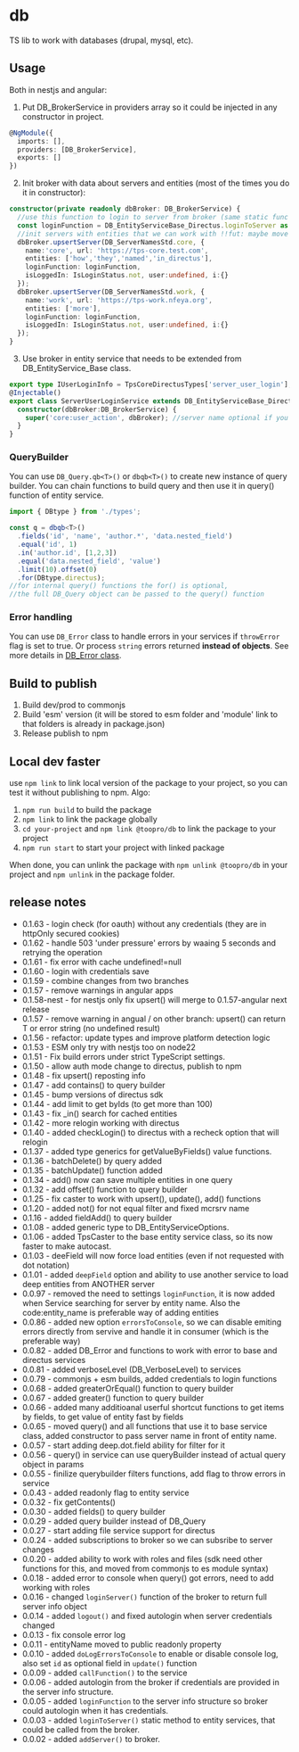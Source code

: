 # db

TS lib to work with databases (drupal, mysql, etc).

## Usage

Both in nestjs and angular:
1. Put DB_BrokerService in providers array so it could be injected in any constructor in project.
```typescript
@NgModule({
  imports: [],
  providers: [DB_BrokerService],
  exports: []
})
```
2. Init broker with data about servers and entities (most of the times you do it in constructor):
```typescript
constructor(private readonly dbBroker: DB_BrokerService) {
  //use this function to login to server from broker (same static func for all servers because they all use same Directus implementation
  const loginFunction = DB_EntityServiceBase_Directus.loginToServer as (srv?:DB_ServerInfo) => Promise<IsLoginStatus>;
  //init servers with entities that we can work with !!fut: maybe move this data to tps_core server
  dbBroker.upsertServer(DB_ServerNamesStd.core, {
    name:'core', url: 'https://tps-core.test.com',
    entities: ['how','they','named','in_directus'],
    loginFunction: loginFunction,
    isLoggedIn: IsLoginStatus.not, user:undefined, i:{}
  });
  dbBroker.upsertServer(DB_ServerNamesStd.work, {
    name:'work', url: 'https://tps-work.nfeya.org',
    entities: ['more'],
    loginFunction: loginFunction,
    isLoggedIn: IsLoginStatus.not, user:undefined, i:{}
  });
}
```
3. Use broker in entity service that needs to be extended from DB_EntityService_Base class.
```typescript
export type IUserLoginInfo = TpsCoreDirectusTypes['server_user_login'];
@Injectable()
export class ServerUserLoginService extends DB_EntityServiceBase_Directus<IUserLoginInfo> {
  constructor(dbBroker:DB_BrokerService) {
    super('core:user_action', dbBroker); //server name optional if you init dbBroker with entity names
  }
}
```

### QueryBuilder
You can use `DB_Query.qb<T>()` or `dbqb<T>()` to create new instance of query builder.
You can chain functions to build query and then use it in query() function of entity service.

```typescript
import { DBtype } from './types';

const q = dbqb<T>()
  .fields('id', 'name', 'author.*', 'data.nested_field')
  .equal('id', 1)
  .in('author.id', [1,2,3])
  .equal('data.nested_field', 'value')
  .limit(10).offset(0)
  .for(DBtype.directus);
//for internal query() functions the for() is optional,
//the full DB_Query object can be passed to the query() function
```

### Error handling
You can use `DB_Error` class to handle errors in your services if `throwError` flag is set to true.
Or process `string` errors returned __instead of objects__. See more details in [DB_Error class](src/lib/types/db.error.ts).

## Build to publish

1. Build dev/prod to commonjs
2. Build 'esm' version (it will be stored to esm folder and 'module' link to that folders is already in package.json)
3. Release publish to npm

## Local dev faster
use `npm link` to link local version of the package to your project, 
so you can test it without publishing to npm.
Algo:
1. `npm run build` to build the package
2. `npm link` to link the package globally
3. `cd your-project` and `npm link @toopro/db` to link the package to your project
4. `npm run start` to start your project with linked package

When done, you can unlink the package with `npm unlink @toopro/db`
in your project and `npm unlink` in the package folder.


## release notes
- 0.1.63 - login check (for oauth) without any credentials (they are in httpOnly secured cookies)
- 0.1.62 - handle 503 'under pressure' errors by waaing 5 seconds and retrying the operation
- 0.1.61 - fix error with cache undefined!=null
- 0.1.60 - login with credentials save
- 0.1.59 - combine changes from two branches
- 0.1.57 - remove warnings in angular apps
- 0.1.58-nest - for nestjs only fix upsert() will merge to 0.1.57-angular next release
- 0.1.57 - remove warning in angual / on other branch: upsert() can return T or error string (no undefined result)
- 0.1.56 - refactor: update types and improve platform detection logic
- 0.1.53 - ESM only try with nestjs too on node22
- 0.1.51 - Fix build errors under strict TypeScript settings.
- 0.1.50 - allow auth mode change to directus, publish to npm
- 0.1.48 - fix upsert() reposting info
- 0.1.47 - add contains() to query builder
- 0.1.45 - bump versions of directus sdk
- 0.1.44 - add limit to get byIds (to get more than 100)
- 0.1.43 - fix _in() search for cached entities
- 0.1.42 - more relogin working with directus
- 0.1.40 - added checkLogin() to directus with a recheck option that will relogin
- 0.1.37 - added type generics for getValueByFields() value functions.
- 0.1.36 - batchDelete() by query added
- 0.1.35 - batchUpdate() function added
- 0.1.34 - add() now can save multiple entities in one query
- 0.1.32 - add offset() function to query builder
- 0.1.25 - fix caster to work with upsert(), update(), add() functions
- 0.1.20 - added not() for not equal filter and fixed mcrsrv name
- 0.1.16 - added fieldAdd() to query builder
- 0.1.08 - added generic type to DB_EntityServiceOptions.
- 0.1.06 - added TpsCaster to the base entity service class, so its now faster to make autocast.
- 0.1.03 - deeField will now force load entities (even if not requested with dot notation)
- 0.1.01 - added `deepField` option and ability to use another service to load deep entities from ANOTHER server
- 0.0.97 - removed the need to settings `loginFunction`, it is now added when Service searching for server by entity name. Also the code:entity_name is preferable way of adding entities
- 0.0.86 - added new option `errorsToConsole`, so we can disable emiting errors directly from servive and handle it in consumer (which is the preferable way)
- 0.0.82 - added DB_Error and functions to work with error to base and directus services
- 0.0.81 - added verboseLevel (DB_VerboseLevel) to services
- 0.0.79 - commonjs + esm builds, added credentials to login functions
- 0.0.68 - added greaterOrEqual() function to query builder
- 0.0.67 - added greater() function to query builder
- 0.0.66 - added many additioanal userful shortcut functions to get items by fields, to get value of entity fast by fields
- 0.0.65 - moved query() and all functions that use it to base service class, added constructor to pass server name in front of entity name.
- 0.0.57 - start adding deep.dot.field ability for filter for it
- 0.0.56 - query() in service can use queryBuilder instead of actual query object in params
- 0.0.55 - finilize querybuilder filters functions, add flag to throw errors in service
- 0.0.43 - added readonly flag to entity service
- 0.0.32 - fix getContents()
- 0.0.30 - added fields() to query builder
- 0.0.29 - added query builder instead of DB_Query
- 0.0.27 - start adding file service support for directus
- 0.0.24 - added subscriptions to broker so we can subsribe to server changes
- 0.0.20 - added ability to work with roles and files (sdk need other functions for this, and moved from commonjs to es module syntax)
- 0.0.18 - added error to console when query() got errors, need to add working with roles
- 0.0.16 - changed `loginServer()` function of the broker to return full server info object
- 0.0.14 - added `logout()` and fixed autologin when server credentials changed
- 0.0.13 - fix console error log
- 0.0.11 - entityName moved to public readonly property
- 0.0.10 - added `doLogErrorsToConsole` to enable or disable console log, also set `id` as optional field in `update()` function
- 0.0.09 - added `callFunction()` to the service
- 0.0.06 - added autologin from the broker if credentials are provided in the server info structure.
- 0.0.05 - added `loginFunction` to the server info structure so broker could autologin when it has credentials.
- 0.0.03 - added `loginToServer()` static method to entity services, that could be called from the broker.
- 0.0.02 - added `addServer()` to broker.
